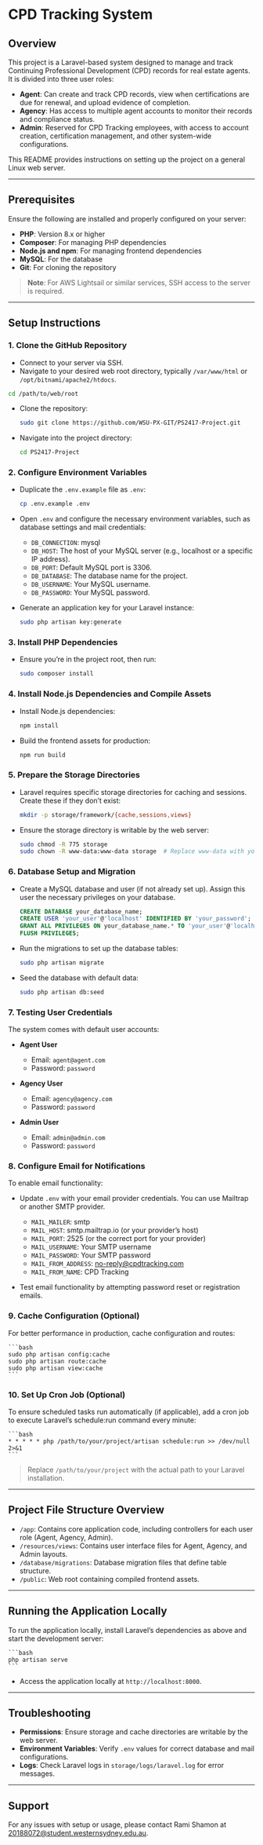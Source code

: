 # CPD Tracking System

## Overview
This project is a Laravel-based system designed to manage and track Continuing Professional Development (CPD) records for real estate agents. It is divided into three user roles:

- **Agent**: Can create and track CPD records, view when certifications are due for renewal, and upload evidence of completion.
- **Agency**: Has access to multiple agent accounts to monitor their records and compliance status.
- **Admin**: Reserved for CPD Tracking employees, with access to account creation, certification management, and other system-wide configurations.

This README provides instructions on setting up the project on a general Linux web server.

---

## Prerequisites
Ensure the following are installed and properly configured on your server:
- **PHP**: Version 8.x or higher
- **Composer**: For managing PHP dependencies
- **Node.js and npm**: For managing frontend dependencies
- **MySQL**: For the database
- **Git**: For cloning the repository

> **Note**: For AWS Lightsail or similar services, SSH access to the server is required.

---

## Setup Instructions

### 1. Clone the GitHub Repository
- Connect to your server via SSH.
- Navigate to your desired web root directory, typically `/var/www/html` or `/opt/bitnami/apache2/htdocs`.

```bash
cd /path/to/web/root
```

- Clone the repository:

    ```bash
    sudo git clone https://github.com/WSU-PX-GIT/PS2417-Project.git
    ```

- Navigate into the project directory:

    ```bash
    cd PS2417-Project
    ```

### 2. Configure Environment Variables
- Duplicate the `.env.example` file as `.env`:

    ```bash
    cp .env.example .env
    ```

- Open `.env` and configure the necessary environment variables, such as database settings and mail credentials:
  - `DB_CONNECTION`: mysql
  - `DB_HOST`: The host of your MySQL server (e.g., localhost or a specific IP address).
  - `DB_PORT`: Default MySQL port is 3306.
  - `DB_DATABASE`: The database name for the project.
  - `DB_USERNAME`: Your MySQL username.
  - `DB_PASSWORD`: Your MySQL password.

- Generate an application key for your Laravel instance:

    ```bash
    sudo php artisan key:generate
    ```

### 3. Install PHP Dependencies
- Ensure you’re in the project root, then run:

    ```bash
    sudo composer install
    ```

### 4. Install Node.js Dependencies and Compile Assets
- Install Node.js dependencies:

    ```bash
    npm install
    ```

- Build the frontend assets for production:

    ```bash
    npm run build
    ```

### 5. Prepare the Storage Directories
- Laravel requires specific storage directories for caching and sessions. Create these if they don’t exist:

    ```bash
    mkdir -p storage/framework/{cache,sessions,views}
    ```

- Ensure the storage directory is writable by the web server:

    ```bash
    sudo chmod -R 775 storage
    sudo chown -R www-data:www-data storage  # Replace www-data with your web server user
    ```

### 6. Database Setup and Migration
- Create a MySQL database and user (if not already set up). Assign this user the necessary privileges on your database.

    ```sql
    CREATE DATABASE your_database_name;
    CREATE USER 'your_user'@'localhost' IDENTIFIED BY 'your_password';
    GRANT ALL PRIVILEGES ON your_database_name.* TO 'your_user'@'localhost';
    FLUSH PRIVILEGES;
    ```

- Run the migrations to set up the database tables:

    ```bash
    sudo php artisan migrate
    ```

- Seed the database with default data:

    ```bash
    sudo php artisan db:seed
    ```

### 7. Testing User Credentials
The system comes with default user accounts:

- **Agent User**  
  - Email: `agent@agent.com`
  - Password: `password`

- **Agency User**  
  - Email: `agency@agency.com`
  - Password: `password`

- **Admin User**  
  - Email: `admin@admin.com`
  - Password: `password`

### 8. Configure Email for Notifications
To enable email functionality:
- Update `.env` with your email provider credentials. You can use Mailtrap or another SMTP provider.
  - `MAIL_MAILER`: smtp
  - `MAIL_HOST`: smtp.mailtrap.io (or your provider’s host)
  - `MAIL_PORT`: 2525 (or the correct port for your provider)
  - `MAIL_USERNAME`: Your SMTP username
  - `MAIL_PASSWORD`: Your SMTP password
  - `MAIL_FROM_ADDRESS`: no-reply@cpdtracking.com
  - `MAIL_FROM_NAME`: CPD Tracking

- Test email functionality by attempting password reset or registration emails.

### 9. Cache Configuration (Optional)
For better performance in production, cache configuration and routes:

    ```bash
    sudo php artisan config:cache
    sudo php artisan route:cache
    sudo php artisan view:cache
    ```

### 10. Set Up Cron Job (Optional)
To ensure scheduled tasks run automatically (if applicable), add a cron job to execute Laravel’s schedule:run command every minute:

    ```bash
    * * * * * php /path/to/your/project/artisan schedule:run >> /dev/null 2>&1
    ```

> Replace `/path/to/your/project` with the actual path to your Laravel installation.

---

## Project File Structure Overview
- `/app`: Contains core application code, including controllers for each user role (Agent, Agency, Admin).
- `/resources/views`: Contains user interface files for Agent, Agency, and Admin layouts.
- `/database/migrations`: Database migration files that define table structure.
- `/public`: Web root containing compiled frontend assets.

---

## Running the Application Locally
To run the application locally, install Laravel’s dependencies as above and start the development server:

    ```bash
    php artisan serve
    ```

- Access the application locally at `http://localhost:8000`.

---

## Troubleshooting
- **Permissions**: Ensure storage and cache directories are writable by the web server.
- **Environment Variables**: Verify `.env` values for correct database and mail configurations.
- **Logs**: Check Laravel logs in `storage/logs/laravel.log` for error messages.

---

## Support
For any issues with setup or usage, please contact Rami Shamon at 20188072@student.westernsydney.edu.au.
